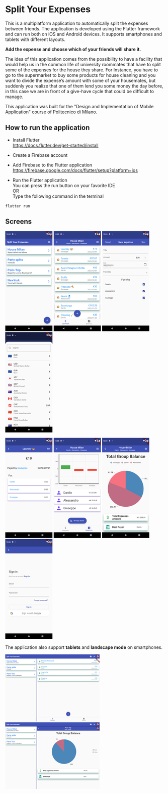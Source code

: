 # Split Your Expenses

This is a multiplatform application to automatically split the expenses between friends. The application is developed using the Flutter framework and can run both on iOS and Android devices. It supports smartphones and tablets with different layouts.  

**Add the expense and choose which of your friends will share it.**

The idea of this application comes from the possibility to have a facility that would help us in the common life of university roommates that have to split some of the expenses for the house they share. For Instance, you have to go to the supermarket to buy some products for house cleaning and you want to divide the expense’s amount with some of your housemates, but suddenly you realize that one of them lend you some money the day before, in this case we are in front of a give-have cycle that could be difficult to manage. 

This application was built for the "Design and Implementation of Mobile Application" course of Politecnico di Milano.



## How to run the application

* Install Flutter  
https://docs.flutter.dev/get-started/install

* Create a Firebase account

* Add Firebase to the Flutter application
https://firebase.google.com/docs/flutter/setup?platform=ios

* Run the Flutter application  
You can press the run button on your favorite IDE  
OR  
Type the following command in the terminal
```
flutter run
```

## Screens

<p float="left">
  <img src="documents/images/Immagine1.png" width = 150px>
  <img src="documents/images/Immagine2.png" width = 150px>
  <img src="documents/images/Immagine3.png" width = 150px>
  <img src="documents/images/Immagine4.png" width = 150px>
</p>
<p float="left">
  <img src="documents/images/Immagine5.png" width = 150px>
  <img src="documents/images/Immagine6.png" width = 150px>
  <img src="documents/images/Immagine7.png" width = 150px>
  <img src="documents/images/Immagine8.png" width = 150px>
</p>

The application also support **tablets** and **landscape mode** on smartphones.

<p float="left">
<img src="documents/images/tablet_Immagine9.png" width = 300px>
<img src="documents/images/tablet_Immagine10.png" width = 300px>
</p>
